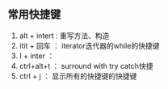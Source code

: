 ## 常用快捷键
1. alt + intert : 重写方法、构造
2. itit + 回车 ： iterator迭代器的while的快捷键
3. I + inter ：
4. ctrl+alt+t ： surround with try catch快捷
5. ctrl + j ：  显示所有的快捷键的快捷键